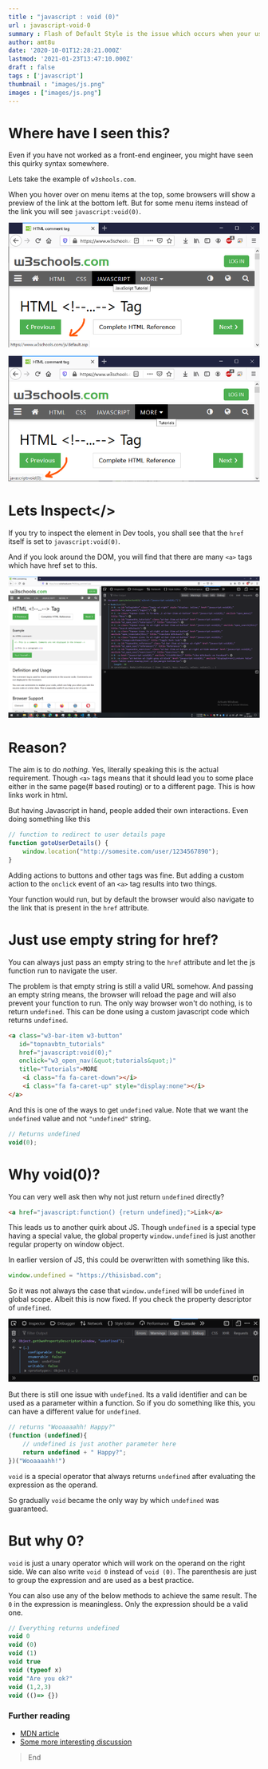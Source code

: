 ```yaml
---
title : "javascript : void (0)"
url : javascript-void-0
summary : Flash of Default Style is the issue which occurs when your user preferences take time to load and the web browser ends up showing the content with default styles for a flash of time.
author: amt8u
date: '2020-10-01T12:28:21.000Z'
lastmod: '2021-01-23T13:47:10.000Z'
draft : false
tags : ['javascript']
thumbnail : "images/js.png"
images : ["images/js.png"]
---
```


# Where have I seen this?

Even if you have not worked as a front-end engineer, you might have seen this quirky syntax somewhere.

Lets take the example of `w3shools.com`.

When you hover over on menu items at the top, some browsers will show a preview of the link at the bottom left. But for some menu items instead of the link you will see `javascript:void(0)`.

![link](images/link-1.png)

![button](images/no-link.png)

# Lets Inspect</>

If you try to inspect the element in Dev tools, you shall see that the `href` itself is set to `javascript:void(0)`.

And if you look around the DOM, you will find that there are many `<a>` tags which have href set to this.

![all-links](images/all-links.png)

# Reason?

The aim is to do *nothing*. Yes, literally speaking this is the actual requirement. Though `<a>` tags means that it should lead you to some place either in the same page(# based routing) or to a different page. This is how links work in html.

But having Javascript in hand, people added their own interactions. Even doing something like this

```js
// function to redirect to user details page
function gotoUserDetails() {
	window.location("http://somesite.com/user/1234567890");
}
```

Adding actions to buttons and other tags was fine. But adding a custom action to the `onclick` event of an `<a>` tag results into two things. 

Your function would run, but by default the browser would also navigate to the link that is present in the `href` attribute.

# Just use empty string for href?

You can always just pass an empty string to the `href` attribute and let the js function run to navigate the user.

The problem is that empty string is still a valid URL somehow. And passing an empty string means, the browser will reload the page and will also prevent your function to run. The only way browser won't do nothing, is to return `undefined`. This can be done using a custom javascript code which returns `undefined`.

```html
<a class="w3-bar-item w3-button" 
   id="topnavbtn_tutorials" 
   href="javascript:void(0);" 
   onclick="w3_open_nav(&quot;tutorials&quot;)" 
   title="Tutorials">MORE 
    <i class="fa fa-caret-down"></i>
    <i class="fa fa-caret-up" style="display:none"></i>
</a>
```

And this is one of the ways to get `undefined` value. Note that we want the `undefined` value and not `"undefined"` string.

```js
// Returns undefined
void(0);
```

# Why void(0)?

You can very well ask then why not just return `undefined` directly?

```html
<a href="javascript:function() {return undefined};">Link</a>
```

This leads us to another quirk about JS. Though `undefined` is a special type having a special value, the global property `window.undefined` is just another regular property on window object.

In earlier version of JS, this could be overwritten with something like this.

```js
window.undefined = "https://thisisbad.com";
```

So it was not always the case that `window.undefined` will be `undefined` in global scope. Albeit this is now fixed. If you check the property descriptor of `undefined`.

![undefined-descriptor](images/undefined-descriptor.png)

But there is still one issue with `undefined`. Its a valid identifier and can be used as a parameter within a function. So if you do something like this, you can have a different value for `undefined`.

```js
// returns "Wooaaaahh! Happy?"
(function (undefined){
	// undefined is just another parameter here
	return undefined + " Happy?";
})("Wooaaaahh!")
```

`void` is a special operator that always returns `undefined` after evaluating the expression as the operand.

So gradually `void` became the only way by which  `undefined` was guaranteed.

# But why 0?

`void` is just a unary operator which will work on the operand on the right side. We can also write `void 0` instead of `void (0)`. The parenthesis are just to group the expression and are used as a best practice.

You can also use any of the below methods to achieve the same result. The `0` in the expression is meaningless. Only the expression should be a valid one.

```js
// Everything returns undefined
void 0
void (0)
void (1)
void true
void (typeof x)
void "Are you ok?"
void (1,2,3)
void (()=> {})
```

### Further reading

* [MDN article](https://developer.mozilla.org/en-US/docs/Web/JavaScript/Reference/Operators/void)
* [Some more interesting discussion](https://stackoverflow.com/questions/1291942/what-does-javascriptvoid0-mean)

> End